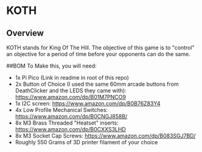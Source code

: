 # KOTH

## Overview
KOTH stands for King Of The Hill. The objective of this game is to "control" an objective for a period of time before your opponents can do the same. 

##BOM
To Make this, you will need:

- 1x Pi Pico (Link in readme in root of this repo)
- 2x Button of Choice (I used the same 60mm arcade buttons from DeathClicker and the LEDS they came with): https://www.amazon.com/dp/B01M7PNCO9
- 1x I2C screen: https://www.amazon.com/dp/B0B76Z83Y4
- 4x Low Profile Mechanical Switches: https://www.amazon.com/dp/B0CNGJ858B/
- 8x M3 Brass Threaded "Heatset" inserts: https://www.amazon.com/dp/B0CXXS3LHD
- 8x M3 Socket Cap Screws: https://www.amazon.com/dp/B083SGJ7BD/
- Roughly 550 Grams of 3D printer filament of your choice